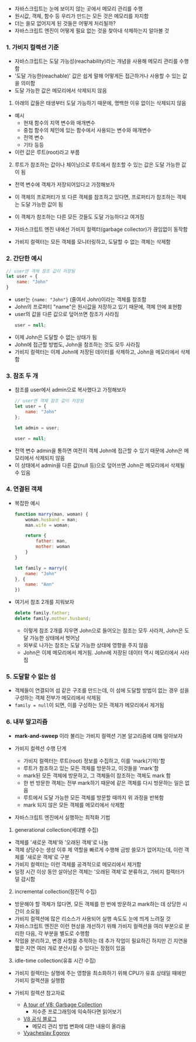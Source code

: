 - 자바스크립트는 눈에 보이지 않는 곳에서 메모리 관리를 수행
- 원시값, 객체, 함수 등 우리가 만드는 모든 것은 메모리를 차지함
- 더는 쓸모 없어지게 된 것들은 어떻게 처리될까?
- 자바스크립트 엔진이 어떻게 필요 없는 것을 찾아내 삭제하는지 알아볼 것

### 1. 가비지 컬렉션 기준
- 자바스크립트는 도달 가능성(reachability)라는 개념을 사용해 메모리 관리를 수행함
- '도달 가능한(reachable)' 값은 쉽게 말해 어떻게든 접근하거나 사용할 수 있는 값을 의미함
- 도달 가능한 값은 메모리에서 삭제되지 않음
1. 아래의 값들은 태생부터 도달 가능하기 때문에, 명백한 이유 없이는 삭제되지 않음
- 예시
    - 현재 함수의 지역 변수와 매개변수
    - 중첩 함수의 체인에 있는 함수에서 사용되는 변수와 매개변수
    - 전역 변수
    - 기타 등등
- 이런 값은 루트(root)라고 부름

2. 루트가 참조하는 값이나 체이닝으로 루트에서 참조할 수 있는 값은 도달 가능한 값이 됨
- 전역 변수에 객체가 저장되어있다고 가정해보자
- 이 객체의 프로퍼티가 또 다른 객체를 참조하고 있다면, 프로퍼티가 참조하는 객체는 도달 가능한 값이 됨
- 이 객체가 참조하는 다른 모든 것들도 도달 가능하다고 여겨짐

- 자바스크립트 엔진 내에선 가비지 컬렉터(garbage collector)가 끊임없이 동작함
- 가비지 컬렉터는 모든 객체를 모니터링하고, 도달할 수 없는 객체는 삭제함

### 2. 간단한 예시
``` javascript
// user엔 객체 참조 값이 저장됨
let user = {
    name: "John"
}
```
- user는 `{name: "John"}` (줄여서 John)이라는 객체를 참조함
- John의 프로퍼티 "name"은 원시값을 저장하고 있기 때문에, 객체 안에 표현함
- user의 값을 다른 값으로 덮어쓰면 참조가 사라짐
    ``` javascript
    user = null;
    ```
- 이제 John은 도달할 수 없는 상태가 됨
- John에 접근할 방법도, John을 참조하는 것도 모두 사라짐
- 가비지 컬렉터는 이제 John에 저장된 데이터를 삭제하고, John을 메모리에서 삭제함

### 3. 참조 두 개
- 참조를 user에서 admin으로 복사했다고 가정해보자
    ``` javascript
    // user엔 객체 참조 값이 저장됨
    let user = {
        name: "John"
    };

    let admin = user;

    user = null;
    ```
- 전역 변수 admin을 통하면 여전히 객체 John에 접근할 수 있기 때문에 John은 메모리에서 삭제되지 않음
- 이 상태에서 admin을 다른 값(null 등)으로 덮어쓰면 John은 메모리에서 삭제될 수 있음

### 4. 연결된 객체
- 복잡한 예시
    ``` javascript
    function marry(man, woman) {
        woman.husband = man;
        man.wife = woman;

        return {
            father: man,
            mother: woman
        }
    }

    let family = marry({
        name: "John"
    }, {
        name: "Ann"
    })
    ```
- 여기서 참조 2개를 지워보자
    ``` javascript
    delete family.father;
    delete family.mother.husband;
    ```
    - 이렇게 참조 2개를 지우면 John으로 들어오는 참조는 모두 사라져, John은 도달 가능한 상태에서 벗어남
    - 외부로 나가는 참조는 도달 가능한 상태에 영향을 주지 않음
    - John은 이제 메모리에서 제거됨. John에 저장된 데이터 역시 메모리에서 사라짐

### 5. 도달할 수 없는 섬
- 객체들이 연결되어 섬 같은 구조를 만드는데, 이 섬에 도달할 방법이 없는 경우 섬을 구성하는 객체 전부가 메모리에서 삭제됨
- `family = null`이 되면, 이를 구성하는 모든 객체가 메모리에서 제거됨

### 6. 내부 알고리즘
- **mark-and-sweep** 이라 불리는 가비지 컬렉션 기본 알고리즘에 대해 알아보자
- 가비지 컬렉션 수행 단계
    - 가비지 컬렉터는 루트(root) 정보를 수집하고, 이를 'mark(기억)'함
    - 루트가 참조하고 있는 모든 객체를 방문하고, 이것들을 'mark'함
    - mark된 모든 객체에 방문하고, 그 객체들이 참조하는 객체도 mark 함
    - 한 번 방문한 객체는 전부 mark하기 때문에 같은 객체를 다시 방문하는 일은 없음
    - 루트에서 도달 가능한 모든 객체를 방문할 때까지 위 과정을 반복함
    - mark 되지 않은 모든 객체를 메모리에서 삭제함

- 자바스크립트 엔진에서 실행하는 최적화 기법
1. generational collection(세대별 수집)
- 객체를 '새로운 객체'와 '오래된 객체'로 나눔
- 객체 상당수는 생성 이후 제 역할을 빠르게 수행해 금방 쓸모가 없어지는데, 이런 객체를 '새로운 객체'로 구분
- 가비지 컬렉터는 이런 객체를 공격적으로 메모리에서 제거함
- 일정 시간 이상 동안 살아남은 객체는 '오래된 객체'로 분류하고, 가비지 컬렉터가 덜 감시함

2. incremental collection(점진적 수집)
- 방문해야 할 객체가 많다면, 모든 객체를 한 번에 방문하고 mark하는 데 상당한 시간이 소요됨
- 가비지 컬렉션에 많은 리소스가 사용되어 실행 속도도 눈에 띄게 느려질 것
- 자바스크립트 엔진은 이런 현상을 개선하기 위해 가비지 컬렉션을 여러 부분으로 분리한 다음, 각 부분을 별도로 수행함
- 작업을 분리하고, 변경 사항을 추적하는 데 추가 작업이 필요하긴 하지만 긴 지연을 짧은 지연 여러 개로 분산시킬 수 있다는 장점이 있음

3. idle-time collection(유휴 시간 수집)
- 가비지 컬렉터는 실행에 주는 영향을 최소화하기 위해 CPU가 유휴 상태일 때에만 가비지 컬렉션을 실행함

- 가비지 컬렉션 참고자료
    - [A tour of V8: Garbage Collection](https://jayconrod.com/posts/55/a-tour-of-v8-garbage-collection)
        - 저수준 프로그래밍에 익숙하다면 읽어보기
    - [V8 공식 블로그](https://v8.dev/)
        - 메모리 관리 방법 변화에 대한 내용이 올라옴
    - [Vyacheslav Egorov](https://mrale.ph/)